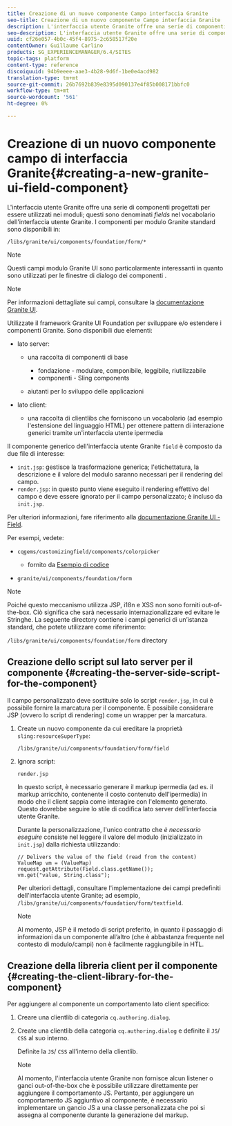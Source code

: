 ```yaml
---
title: Creazione di un nuovo componente Campo interfaccia Granite
seo-title: Creazione di un nuovo componente Campo interfaccia Granite
description: L'interfaccia utente Granite offre una serie di componenti progettati per essere utilizzati nei moduli, denominati campi
seo-description: L'interfaccia utente Granite offre una serie di componenti progettati per essere utilizzati nei moduli, denominati campi
uuid: cf26e057-4b0c-45f4-8975-2c658517f20e
contentOwner: Guillaume Carlino
products: SG_EXPERIENCEMANAGER/6.4/SITES
topic-tags: platform
content-type: reference
discoiquuid: 94b9eeee-aae3-4b28-9d6f-1be0e4acd982
translation-type: tm+mt
source-git-commit: 26b7692b839e8395d090137e4f85b008171bbfc0
workflow-type: tm+mt
source-wordcount: '561'
ht-degree: 0%

---
```



# Creazione di un nuovo componente campo di interfaccia Granite{#creating-a-new-granite-ui-field-component}

L&#39;interfaccia utente Granite offre una serie di componenti progettati per essere utilizzati nei moduli; questi sono denominati *fields* nel vocabolario dell&#39;interfaccia utente Granite. I componenti per modulo Granite standard sono disponibili in:

`/libs/granite/ui/components/foundation/form/*`

>[!NOTE]
>
>Questi campi modulo Granite UI sono particolarmente interessanti in quanto sono utilizzati per le finestre di dialogo dei componenti [](/help/sites-developing/developing-components.md).

>[!NOTE]
>
>Per informazioni dettagliate sui campi, consultare la [documentazione Granite UI](https://helpx.adobe.com/experience-manager/6-4/sites/developing/using/reference-materials/granite-ui/api/index.html).

Utilizzate il framework Granite UI Foundation per sviluppare e/o estendere i componenti Granite. Sono disponibili due elementi:

* lato server:

   * una raccolta di componenti di base

      * fondazione - modulare, componibile, leggibile, riutilizzabile
      * componenti - Sling components
   * aiutanti per lo sviluppo delle applicazioni


* lato client:

   * una raccolta di clientlibs che forniscono un vocabolario (ad esempio l&#39;estensione del linguaggio HTML) per ottenere pattern di interazione generici tramite un&#39;interfaccia utente ipermedia

Il componente generico dell&#39;interfaccia utente Granite `field` è composto da due file di interesse:

* `init.jsp`: gestisce la trasformazione generica; l&#39;etichettatura, la descrizione e il valore del modulo saranno necessari per il rendering del campo.
* `render.jsp`: in questo punto viene eseguito il rendering effettivo del campo e deve essere ignorato per il campo personalizzato; è incluso da  `init.jsp`.

Per ulteriori informazioni, fare riferimento alla [documentazione Granite UI - Field](https://helpx.adobe.com/experience-manager/6-4/sites/developing/using/reference-materials/granite-ui/api/jcr_root/libs/granite/ui/components/foundation/form/field/index.html).

Per esempi, vedete:

* `cqgems/customizingfield/components/colorpicker`

   * fornito da [Esempio di codice](/help/sites-developing/developing-components-samples.md#code-sample-how-to-customize-dialog-fields)

* `granite/ui/components/foundation/form`

>[!NOTE]
>
>Poiché questo meccanismo utilizza JSP, i18n e XSS non sono forniti out-of-the-box. Ciò significa che sarà necessario internazionalizzare ed evitare le Stringhe. La seguente directory contiene i campi generici di un’istanza standard, che potete utilizzare come riferimento:
>
>`/libs/granite/ui/components/foundation/form` directory

## Creazione dello script sul lato server per il componente {#creating-the-server-side-script-for-the-component}

Il campo personalizzato deve sostituire solo lo script `render.jsp`, in cui è possibile fornire la marcatura per il componente. È possibile considerare JSP (ovvero lo script di rendering) come un wrapper per la marcatura.

1. Create un nuovo componente da cui ereditare la proprietà `sling:resourceSuperType`:

   `/libs/granite/ui/components/foundation/form/field`

1. Ignora script:

   `render.jsp`

   In questo script, è necessario generare il markup ipermedia (ad es. il markup arricchito, contenente il costo contenuto dell&#39;ipermedia) in modo che il client sappia come interagire con l&#39;elemento generato. Questo dovrebbe seguire lo stile di codifica lato server dell’interfaccia utente Granite.

   Durante la personalizzazione, l&#39;unico contratto che *è necessario eseguire* consiste nel leggere il valore del modulo (inizializzato in `init.jsp`) dalla richiesta utilizzando:

   ```
   // Delivers the value of the field (read from the content)
   ValueMap vm = (ValueMap) request.getAttribute(Field.class.getName());
   vm.get("value, String.class"); 
   ```

   Per ulteriori dettagli, consultare l&#39;implementazione dei campi predefiniti dell&#39;interfaccia utente Granite; ad esempio, `/libs/granite/ui/components/foundation/form/textfield`.

   >[!NOTE]
   >
   >Al momento, JSP è il metodo di script preferito, in quanto il passaggio di informazioni da un componente all’altro (che è abbastanza frequente nel contesto di modulo/campi) non è facilmente raggiungibile in HTL.

## Creazione della libreria client per il componente {#creating-the-client-library-for-the-component}

Per aggiungere al componente un comportamento lato client specifico:

1. Creare una clientlib di categoria `cq.authoring.dialog`.
1. Create una clientlib della categoria `cq.authoring.dialog` e definite il `JS`/ `CSS` al suo interno.

   Definite la `JS`/ `CSS` all&#39;interno della clientlib.

   >[!NOTE]
   >
   >Al momento, l&#39;interfaccia utente Granite non fornisce alcun listener o ganci out-of-the-box che è possibile utilizzare direttamente per aggiungere il comportamento JS. Pertanto, per aggiungere un comportamento JS aggiuntivo al componente, è necessario implementare un gancio JS a una classe personalizzata che poi si assegna al componente durante la generazione del markup.

